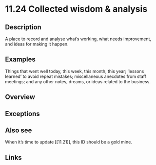 # 11.24 Collected wisdom & analysis

## Description

A place to record and analyse what’s working, what needs improvement, and ideas for making it happen.

## Examples

Things that went well today, this week, this month, this year; ‘lessons learned’ to avoid repeat mistakes; miscellaneous anecdotes from staff meetings; and any other notes, dreams, or ideas related to the business.

## Overview

## Exceptions

## Also see

When it’s time to update [[11.21]], this ID should be a gold mine.


## Links
